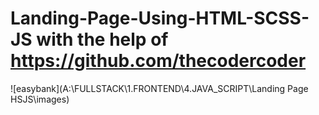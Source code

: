 # Landing-Page-Using-HTML-SCSS-JS with the help of https://github.com/thecodercoder

![easybank](A:\FULLSTACK\1.FRONTEND\4.JAVA_SCRIPT\Landing Page HSJS\images)
